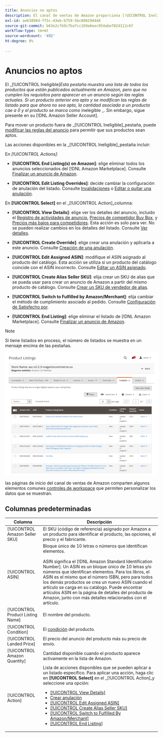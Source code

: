 ```yaml
---
title: Anuncios no aptos
description: El canal de ventas de Amazon proporciona [!UICONTROL Ineligible] para ayudarte a administrar artículos no se pueden utilizar como anuncio según las reglas actuales.
exl-id: ae63898d-ff5c-43eb-b759-5bc80829d4d4
source-git-commit: b63e2cfb9c7ba7cc169a6eec954abe782d112c6f
workflow-type: tm+mt
source-wordcount: '492'
ht-degree: 0%

---
```


# Anuncios no aptos

El _[!UICONTROL Ineligible]_Esta pestaña muestra una lista de todos los productos que están publicados actualmente en Amazon, pero que no cumplen los requisitos para aparecer en un anuncio según las reglas actuales. Si un producto anterior era apto y se modifican las reglas de listado para que ahora no sea apto, la cantidad asociada a un producto cae a 0 y el producto se marca como_ inelegible _. Sin embargo, sigue presente en su [!DNL Amazon Seller Account].

Para mover un producto fuera de _[!UICONTROL Ineligible]_pestaña, puede [modificar las reglas del anuncio](./listing-rules.md) para permitir que sus productos sean aptos.

Las acciones disponibles en la _[!UICONTROL Ineligible]_pestaña incluir:

En _[!UICONTROL Actions]_:

- **[!UICONTROL End Listing(s) on Amazon]**: elige eliminar todos los anuncios seleccionados del [!DNL Amazon Marketplace]. Consulte [Finalizar un anuncio de Amazon](./end-listings-manually.md).

- **[!UICONTROL Edit Listing Overrides]**: decide cambiar la configuración de anulación del listado. Consulte [Invalidaciones](./overrides.md) o [Editar o quitar una anulación](./creating-editing-overrides.md#edit-override-single-listing).

En **[!UICONTROL Select]** en el _[!UICONTROL Action]_columna:

- **[!UICONTROL View Details]**: elige ver los detalles del anuncio, incluido el [Registro de actividades de anuncio](./product-listing-details.md#listing-activity-log), [Precios de competidor Buy Box](./product-listing-details.md#buy-box-competitor-pricing), y [Precios más bajos para competidores](./product-listing-details.md#lowest-competitor-pricing). Esta acción es solo para ver. No se pueden realizar cambios en los detalles del listado. Consulte [Ver detalles](./product-listing-details.md).

- **[!UICONTROL Create Override]**: elige crear una anulación y aplicarla a este anuncio. Consulte [Creación de una anulación](./creating-editing-overrides.md).

- **[!UICONTROL Edit Assigned ASIN]**: modifique el ASIN asignado al producto del catálogo. Esta acción se utiliza si un producto del catálogo coincide con el ASIN incorrecto. Consulte [Editar un ASIN asignado](./edit-assigned-asin.md).

- **[!UICONTROL Create Alias Seller SKU]**: elija crear un SKU de alias que se pueda usar para crear un anuncio de Amazon a partir del mismo producto de catálogo. Consulte [Crear un SKU de vendedor de alias](./create-alias-seller-sku.md).

- **[!UICONTROL Switch to Fulfilled by Amazon/Merchant]**: elija cambiar el método de cumplimiento asociado al pedido. Consulte [Configuración de Satisfecho por](./fulfilled-by.md#configure-fulfilled-by-settings).

- **[!UICONTROL End Listing]**: elige eliminar el listado de [!DNL Amazon Marketplace]. Consulte [Finalizar un anuncio de Amazon](./end-listings-manually.md).

>[!NOTE]
>Si tiene listados en proceso, el número de listados se muestra en un mensaje encima de las pestañas.

![Anuncios de Amazon no aptos](assets/amazon-ineligible-listings.png)

las páginas de inicio del canal de ventas de Amazon comparten algunos elementos comunes [controles de workspace](./workspace-controls.md) que permiten personalizar los datos que se muestran.

## Columnas predeterminadas

| Columna | Descripción |
|--- |--- |
| [!UICONTROL Amazon Seller SKU] | El SKU (código de referencia) asignado por Amazon a un producto para identificar el producto, las opciones, el precio y el fabricante. |
| [!UICONTROL ASIN] | Bloque único de 10 letras o números que identifican elementos.<br><br>ASIN significa el [!DNL Amazon Standard Identification Number]. Un ASIN es un bloque único de 10 letras y/o números que identifican elementos. Para los libros, el ASIN es el mismo que el número ISBN, pero para todos los demás productos se crea un nuevo ASIN cuando el artículo se carga en su catálogo. Puede encontrar artículos ASIN en la página de detalles del producto de Amazon, junto con más detalles relacionados con el artículo. |
| [!UICONTROL Product Listing Name] | El nombre del producto. |
| [!UICONTROL Condition] | El [condición](./product-listing-condition.md) del producto. |
| [!UICONTROL Landed Price] | El precio del anuncio del producto más su precio de envío. |
| [!UICONTROL Amazon Quantity] | Cantidad disponible cuando el producto aparece activamente en la lista de Amazon. |
| [!UICONTROL Action] | Lista de acciones disponibles que se pueden aplicar a un listado específico. Para aplicar una acción, haga clic en **[!UICONTROL Select]** en el _[!UICONTROL Action]_y seleccione una opción:<ul><li>[[!UICONTROL View Details]](./product-listing-details.md)</li><li>[Crear anulación](./creating-editing-overrides.md)</li><li>[[!UICONTROL Edit Assigned ASIN]](./edit-assigned-asin.md)</li><li>[[!UICONTROL Create Alias Seller SKU]](./create-alias-seller-sku.md#region-specific)</li><li>[[!UICONTROL Switch to Fulfilled By Amazon/Merchant]](./fulfilled-by.md#configure-fulfilled-by-settings)</li><li>[[!UICONTROL End Listing]](./end-listings-manually.md)</li></ul> |
